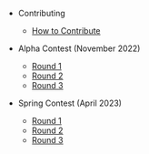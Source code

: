 - Contributing 
    - [How to Contribute](contributing/contributing.md)

-  Alpha Contest (November 2022)
    - [Round 1](archives/contest1/round1.md)
    - [Round 2](archives/contest1/round2.md) 
    - [Round 3](archives/contest1/round3.md)

-  Spring Contest (April 2023)
    - [Round 1](archives/contest2/round1.md)
    - [Round 2](archives/contest2/round2.md) 
    - [Round 3](archives/contest2/round3.md)
